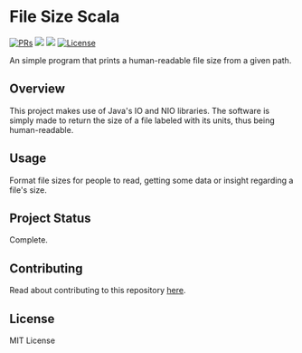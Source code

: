# File Size Scala

<div>
  <p>
    <a href="https://github.com/KiyonoKara/File-Size-Scala/pulls"><img src="https://shields.io/github/issues-pr/KiyonoKara/File-Size-Scala?color=da301b" alt="PRs" /></a>
    <a><img src="https://shields.io/github/languages/code-size/KiyonoKara/File-Size-Scala?color=da301b" /></a>
    <a><img src="https://shields.io/tokei/lines/github/KiyonoKara/File-Size-Scala" /></a>
    <a href="LICENSE.md"><img src="https://img.shields.io/github/license/KiyonoKara/File-Size-Scala?color=007ace" alt="License" /></a>
  </p>
</div>

An simple program that prints a human-readable file size from a given path.

## Overview
This project makes use of Java's IO and NIO libraries. The software is simply made to return the size of a file labeled with its units, thus being human-readable.  

## Usage
 Format file sizes for people to read, getting some data or insight regarding a file's size.

## Project Status
Complete.

## Contributing
Read about contributing to this repository [here](CONTRIBUTING.md).

## License
MIT License